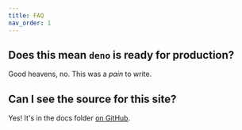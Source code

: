 ```yaml
---
title: FAQ
nav_order: 1
---
```


## Does this mean `deno` is ready for production?

Good heavens, no. This was a *pain* to write.

## Can I see the source for this site?

Yes! It's in the docs folder [on GitHub](https://github.com/half-cambodian-hacker-man/side).
